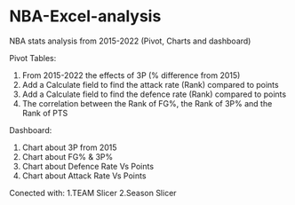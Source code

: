# NBA-Excel-analysis
NBA stats analysis from 2015-2022 (Pivot, Charts and dashboard)

Pivot Tables:
  1. From 2015-2022 the effects of 3P (% difference from 2015)
  2. Add a Calculate field to find the attack rate (Rank) compared to  points
  3. Add a Calculate field to find the defence rate (Rank) compared to points
  4. The correlation between the Rank of FG%, the Rank of 3P% and the Rank of PTS

Dashboard:
  1. Chart about 3P from 2015
  2. Chart about FG% & 3P%
  3. Chart about Defence Rate Vs Points
  4. Chart about Attack Rate Vs Points


Conected with:
  1.TEAM Slicer
  2.Season Slicer



 

